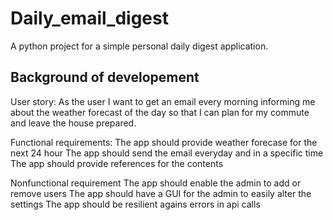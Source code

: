 # Daily_email_digest
A  python project for a simple personal daily digest application.



## Background of developement 
User story:
As the user I want to get an email every morning informing me about the weather forecast of the day so that I can plan for my commute and leave the house prepared. 

Functional requirements:
The app should provide weather forecase for the next 24 hour
The app should send the email everyday and in a specific time
The app should provide references for the contents

Nonfunctional requirement
The app should enable the admin to add or remove users
The app should have a GUI for the admin to easily alter the settings
The app should be resilient agains errors in api calls 


